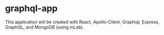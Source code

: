 # graphql-app
This application will be created with React, Apollo-Client, Graphiql, Express, GraphQL, and MongoDB (using mLab).

